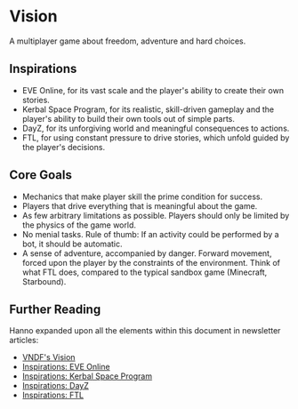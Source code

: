# Vision

A multiplayer game about freedom, adventure and hard choices.


## Inspirations

* EVE Online, for its vast scale and the player's ability to create their own
  stories.
* Kerbal Space Program, for its realistic, skill-driven gameplay and the
  player's ability to build their own tools out of simple parts.
* DayZ, for its unforgiving world and meaningful consequences to actions.
* FTL, for using constant pressure to drive stories, which unfold guided by the
  player's decisions.


## Core Goals

* Mechanics that make player skill the prime condition for success.
* Players that drive everything that is meaningful about the game.
* As few arbitrary limitations as possible. Players should only be limited by
  the physics of the game world.
* No menial tasks. Rule of thumb: If an activity could be performed by a bot,
  it should be automatic.
* A sense of adventure, accompanied by danger. Forward movement, forced upon the
  player by the constraints of the environment. Think of what FTL does, compared
  to the typical sandbox game (Minecraft, Starbound).


## Further Reading

Hanno expanded upon all the elements within this document in newsletter
articles:

* [VNDF's Vision](http://www.vndf.de/news/newsletter-august-2014/#vision)
* [Inspirations: EVE Online](http://www.vndf.de/news/newsletter-september-2014/#inspirations)
* [Inspirations: Kerbal Space Program](http://www.vndf.de/news/newsletter-october-2014/#topic)
* [Inspirations: DayZ](http://www.vndf.de/news/newsletter-november-2014/#topic)
* [Inspirations: FTL](http://www.vndf.de/news/newsletter-december-2014/#topic)
